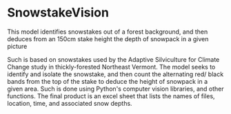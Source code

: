 # SnowstakeVision
This model identifies snowstakes out of a forest background, and then deduces from an 150cm stake height the depth of snowpack in a given picture

Such is based on snowstakes used by the Adaptive Silviculture for Climate Change study in thickly-forested Northeast Vermont. The model seeks to identify and isolate the snowstake, and then count the alternating red/ black bands from the top of the stake to deduce the height of snowpack in a given area. Such is done using Python's computer vision libraries, and other functions. The final product is an excel sheet that lists the names of files, location, time, and associated snow depths.

